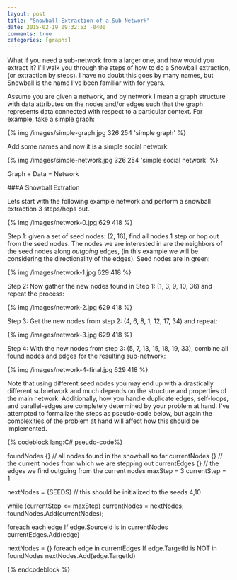 ```yaml
---
layout: post
title: "Snowball Extraction of a Sub-Network"
date: 2015-02-19 09:32:53 -0400
comments: true
categories: [graphs]
---
```


What if you need a sub-network from a larger one, and how would you extract it?  I'll walk you through the steps of how to do a Snowball extraction, (or extraction by steps).  I have no doubt this goes by many names, but Snowball is the name I've been familiar with for years.

Assume you are given a network, and by network I mean a graph structure with data attributes on the nodes and/or edges such that the graph represents data connected with respect to a particular context.  For example, take a simple graph:

{% img /images/simple-graph.jpg 326 254 'simple graph' %}

Add some names and now it is a simple social network:

{% img /images/simple-network.jpg 326 254 'simple social network' %}

Graph + Data = Network

###A Snowball Extration

Lets start with the following example network and perform a snowball extraction 3 steps/hops out.

{% img /images/network-0.jpg 629 418 %}

Step 1: given a set of seed nodes: (2, 16), find all nodes 1 step or hop out from the seed nodes.  The nodes we are interested in are the neighbors of the seed nodes along *outgoing* edges, (in this example we will be considering the directionality of the edges).  Seed nodes are in green:

{% img /images/network-1.jpg 629 418 %}

Step 2: Now gather the new nodes found in Step 1: (1, 3, 9, 10, 36) and repeat the process: 

{% img /images/network-2.jpg 629 418 %}

Step 3: Get the new nodes from step 2: (4, 6, 8, 1, 12, 17, 34) and repeat: 

{% img /images/network-3.jpg 629 418 %}

Step 4: With the new nodes from step 3: (5, 7, 13, 15, 18, 19, 33), combine all found nodes and edges for the resulting sub-network:

{% img /images/network-4-final.jpg 629 418 %}

Note that using different seed nodes you may end up with a drastically different subnetwork and much depends on the structure and properties of the main network.  Additionally, how you handle duplicate edges, self-loops, and parallel-edges are completely determined by your problem at hand.  I've attempted to formalize the steps as pseudo-code below, but again the complexities of the problem at hand will affect how this should be implemented.

{% codeblock lang:C# pseudo-code%}

foundNodes {}   // all nodes found in the snowball so far
currentNodes {} // the current nodes from which we are stepping out
currentEdges {} // the edges we find outgoing from the current nodes
maxStep = 3
currentStep = 1

nextNodes = {SEEDS}  // this should be initialized to the seeds 4,10

while (currentStep <= maxStep)
  currentNodes = nextNodes;
  foundNodes.Add(currentNodes);
  
  foreach each edge
    If edge.SourceId  is in currentNodes
      currentEdges.Add(edge)

  nextNodes = {}
  foreach edge in currentEdges
    If edge.TargetId is NOT in foundNodes
      nextNodes.Add(edge.TargetId)

{% endcodeblock %}


